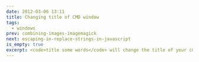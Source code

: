 ```yaml
---
date: 2012-03-06 13:11
title: Changing title of CMD window
tags:
  - windows
prev: combining-images-imagemagick
next: escaping-in-replace-strings-in-javascript
is_empty: true
excerpt: <code>title some words</code> will change the title of your cmd shell in Window<br />The title will be `some words` instead of `C:\Windows\system32\cmd.exe`. Handy if you have a few of them open and can't tell them apart.
---
```

